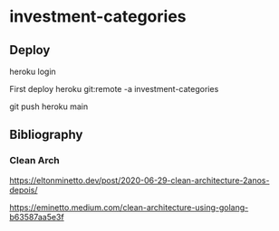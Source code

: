 
# investment-categories

## Deploy

heroku login

First deploy
heroku git:remote -a investment-categories

git push heroku main

## Bibliography

### Clean Arch
https://eltonminetto.dev/post/2020-06-29-clean-architecture-2anos-depois/

https://eminetto.medium.com/clean-architecture-using-golang-b63587aa5e3f